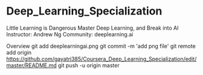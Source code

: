 # Deep_Learning_Specialization
Little Learning is Dangerous Master Deep Learning, and Break into AI
Instructor: Andrew Ng
Community: deeplearning.ai

Overview
git add deeplearningai.png
git commit -m 'add png file'
git remote add origin https://github.com/gayatri385/Coursera_Deep_Learning_Specialization/edit/master/README.md
git push -u origin master
